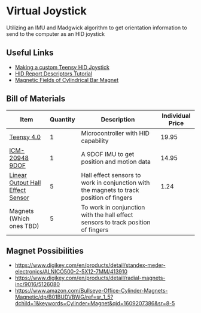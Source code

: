 # Virtual Joystick
 Utilizing an IMU and Madgwick algorithm to get orientation information to send to the computer as an HID joystick

## Useful Links
- [Making a custom Teensy HID Joystick](https://blog.hamaluik.ca/posts/making-a-custom-teensy3-hid-joystick/)
- [HID Report Descriptors Tutorial](https://eleccelerator.com/tutorial-about-usb-hid-report-descriptors)
- [Magnetic Fields of Cylindrical Bar Magnet](https://demonstrations.wolfram.com/MagneticFieldOfACylindricalBarMagnet/)

## Bill of Materials
| Item | Quantity | Description | Individual Price |
| --- | --- | --- | --- |
| [Teensy 4.0](https://www.pjrc.com/store/teensy40.html) | 1 | Microcontroller with HID capability | 19.95 | 
| [ICM-20948 9DOF](https://www.adafruit.com/product/4554) | 1 | A 9DOF IMU to get position and motion data | 14.95 |
| [Linear Output Hall Effect Sensor](https://www.mouser.com/ProductDetail/Texas-Instruments/DRV5053OAQLPGM/?qs=1CfNGUMoiQ%2Fpls9IqGpk2A%3D%3D) | 5 | Hall effect sensors to work in conjunction with the magnets to track position of fingers | 1.24 |
| Magnets (Which ones TBD) | 5 | To work in conjunction with the hall effect sensors to track position of fingers |

## Magnet Possibilities
- https://www.digikey.com/en/products/detail/standex-meder-electronics/ALNICO500-2-5X12-7MM/413910
- https://www.digikey.com/en/products/detail/radial-magnets-inc/9016/5126080 
- https://www.amazon.com/Bullseye-Office-Cylinder-Magnets-Magnetic/dp/B01BUDVBWG/ref=sr_1_5?dchild=1&keywords=Cylinder+Magnet&qid=1609207386&sr=8-5 
